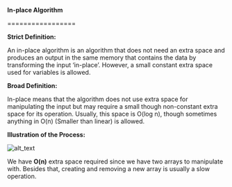 <!-- Output copied to clipboard! -->

<!-- You have some errors, warnings, or alerts. If you are using reckless mode, turn it off to see inline alerts.
* ERRORs: 0
* WARNINGs: 0
* ALERTS: 1 -->

**In-place Algorithm**

=================

**Strict Definition:** 

An in-place algorithm is an algorithm that does not need an extra space and produces an output in the same memory that contains the data by transforming the input ‘in-place’. However, a small constant extra space used for variables is allowed.

**Broad Definition:**  

In-place means that the algorithm does not use extra space for manipulating the input but may require a small though non-constant extra space for its operation. Usually, this space is O(log n), though sometimes anything in O(n) (Smaller than linear) is allowed.

**Illustration of the Process:**


![alt_text](images/image1.png "image_tooltip")


We have **O(n)** extra space required since we have two arrays to manipulate with. Besides that, creating and removing a new array is usually a slow operation.
